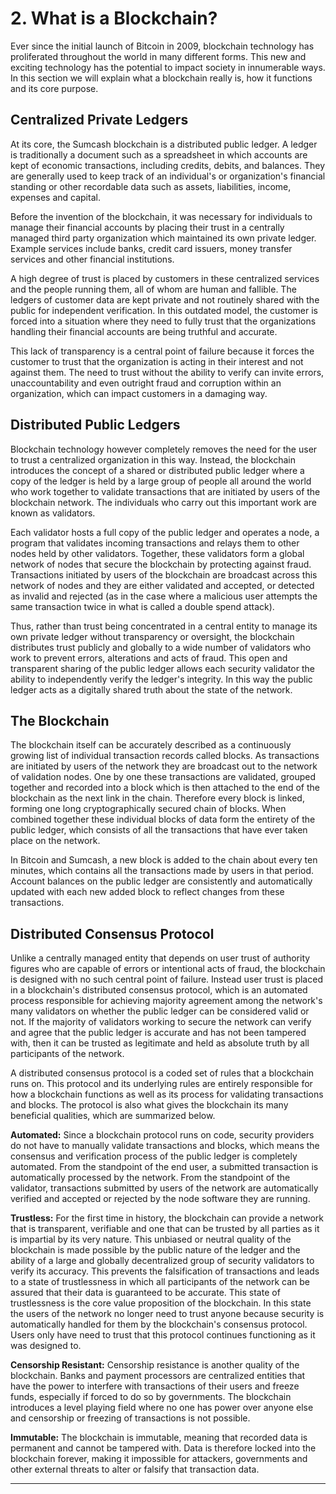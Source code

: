 # 2. What is a Blockchain?

Ever since the initial launch of Bitcoin in 2009, blockchain technology has proliferated throughout the world in many different forms. This new and exciting technology has the potential to impact society in innumerable ways. In this section we will explain what a blockchain really is, how it functions and its core purpose.

## Centralized Private Ledgers

At its core, the Sumcash blockchain is a distributed public ledger. A ledger is traditionally a document such as a spreadsheet in which accounts are kept of economic transactions, including credits, debits, and balances. They are generally used to keep track of an individual's or organization's financial standing or other recordable data such as assets, liabilities, income, expenses and capital.

Before the invention of the blockchain, it was necessary for individuals to manage their financial accounts by placing their trust in a centrally managed third party organization which maintained its own private ledger. Example services include banks, credit card issuers, money transfer services and other financial institutions.

A high degree of trust is placed by customers in these centralized services and the people running them, all of whom are human and fallible. The ledgers of customer data are kept private and not routinely shared with the public for independent verification. In this outdated model, the customer is forced into a situation where they need to fully trust that the organizations handling their financial accounts are being truthful and accurate.

This lack of transparency is a central point of failure because it forces the customer to trust that the organization is acting in their interest and not against them. The need to trust without the ability to verify can invite errors, unaccountability and even outright fraud and corruption within an organization, which can impact customers in a damaging way.

## Distributed Public Ledgers

Blockchain technology however completely removes the need for the user to trust a centralized organization in this way. Instead, the blockchain introduces the concept of a shared or distributed public ledger where a copy of the ledger is held by a large group of people all around the world who work together to validate transactions that are initiated by users of the blockchain network. The individuals who carry out this important work are known as validators.

Each validator hosts a full copy of the public ledger and operates a node, a program that validates incoming transactions and relays them to other nodes held by other validators. Together, these validators form a global network of nodes that secure the blockchain by protecting against fraud. Transactions initiated by users of the blockchain are broadcast across this network of nodes and they are either validated and accepted, or detected as invalid and rejected (as in the case where a malicious user attempts the same transaction twice in what is called a double spend attack).

Thus, rather than trust being concentrated in a central entity to manage its own private ledger without transparency or oversight, the blockchain distributes trust publicly and globally to a wide number of validators who work to prevent errors, alterations and acts of fraud. This open and transparent sharing of the public ledger allows each security validator the ability to independently verify the ledger's integrity. In this way the public ledger acts as a digitally shared truth about the state of the network.

## The Blockchain

The blockchain itself can be accurately described as a continuously growing list of individual transaction records called blocks. As transactions are initiated by users of the network they are broadcast out to the network of validation nodes. One by one these transactions are validated, grouped together and recorded into a block which is then attached to the end of the blockchain as the next link in the chain. Therefore every block is linked, forming one long cryptographically secured chain of blocks. When combined together these individual blocks of data form the entirety of the public ledger, which consists of all the transactions that have ever taken place on the network.

In Bitcoin and Sumcash, a new block is added to the chain about every ten minutes, which contains all the transactions made by users in that period. Account balances on the public ledger are consistently and automatically updated with each new added block to reflect changes from these transactions.

## Distributed Consensus Protocol

Unlike a centrally managed entity that depends on user trust of authority figures who are capable of errors or intentional acts of fraud, the blockchain is designed with no such central point of failure. Instead user trust is placed in a blockchain's distributed consensus protocol, which is an automated process responsible for achieving majority agreement among the network's many validators on whether the public ledger can be considered valid or not. If the majority of validators working to secure the network can verify and agree that the public ledger is accurate and has not been tampered with, then it can be trusted as legitimate and held as absolute truth by all participants of the network.

A distributed consensus protocol is a coded set of rules that a blockchain runs on. This protocol and its underlying rules are entirely responsible for how a blockchain functions as well as its process for validating transactions and blocks. The protocol is also what gives the blockchain its many beneficial qualities, which are summarized below.

**Automated:** Since a blockchain protocol runs on code, security providers do not have to manually validate transactions and blocks, which means the consensus and verification process of the public ledger is completely automated. From the standpoint of the end user, a submitted transaction is automatically processed by the network. From the standpoint of the validator, transactions submitted by users of the network are automatically verified and accepted or rejected by the node software they are running.

**Trustless:** For the first time in history, the blockchain can provide a network that is transparent, verifiable and one that can be trusted by all parties as it is impartial by its very nature. This unbiased or neutral quality of the blockchain is made possible by the public nature of the ledger and the ability of a large and globally decentralized group of security validators to verify its accuracy. This prevents the falsification of transactions and leads to a state of trustlessness in which all participants of the network can be assured that their data is guaranteed to be accurate. This state of trustlessness is the core value proposition of the blockchain. In this state the users of the network no longer need to trust anyone because security is automatically handled for them by the blockchain's consensus protocol. Users only have need to trust that this protocol continues functioning as it was designed to.

**Censorship Resistant:** Censorship resistance is another quality of the blockchain. Banks and payment processors are centralized entities that have the power to interfere with transactions of their users and freeze funds, especially if forced to do so by governments. The blockchain introduces a level playing field where no one has power over anyone else and censorship or freezing of transactions is not possible.

**Immutable:** The blockchain is immutable, meaning that recorded data is permanent and cannot be tampered with. Data is therefore locked into the blockchain forever, making it impossible for attackers, governments and other external threats to alter or falsify that transaction data.

---
